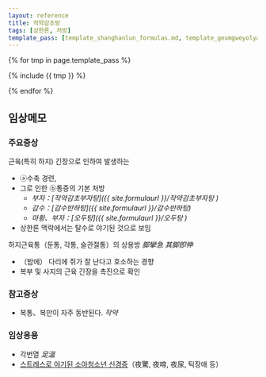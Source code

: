 ```yaml
---
layout: reference
title: 작약감초탕
tags: [상한론, 처방]
template_pass: [template_shanghanlun_formulas.md, template_geumgweyolyag_formulas.md, template_etc_formulas.md]
---
```



{% for tmp in page.template_pass %}

{% include {{ tmp }} %}

{% endfor %}

## 임상메모

### 주요증상

근육(특히 하지) 긴장으로 인하여 발생하는
* ⓐ수축 경련,
* 그로 인한 ⓑ통증의 기본 처방
  - _부자：[작약감초부자탕]({{ site.formulaurl }}/작약감초부자탕 )_
  - _감수：[감수반하탕]({{ site.formulaurl }}/감수반하탕)_
  - _마황、부자：[오두탕]({{ site.formulaurl }}/오두탕 )_
* 상한론 맥락에서는 탈수로 야기된 것으로 보임

하지근육통（둔통, 각통, 슬관절통）의 상용방 _脚攣急_ _其脚卽伸_
* （밤에） 다리에 쥐가 잘 난다고 호소하는 경향
* 복부 및 사지의 근육 긴장을 촉진으로 확인

### 참고증상

* 복통、복만이 자주 동반된다. _작약_

### 임상응용

* 각번열 _足溫_
* [스트레스로 야기된 소아청소년 신경증]({{site.sympurl}}/_소아청소년_신경증)（夜驚, 夜啼, 夜尿, 틱장애 등）
